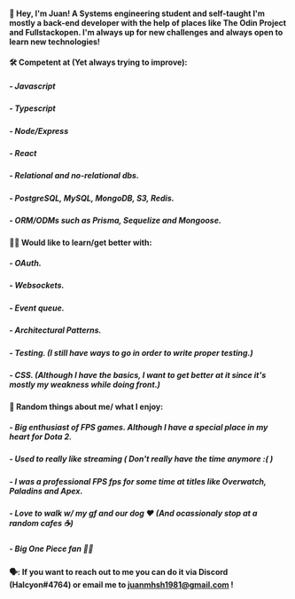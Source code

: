 #### 👋 Hey, I'm Juan! A Systems engineering student and self-taught I'm mostly a back-end developer with the help of places like The Odin Project and Fullstackopen. I'm always up for new challenges and always open to learn new technologies! 


#### :hammer_and_wrench: Competent at (Yet always trying to improve):

##### - Javascript
##### - Typescript
##### - Node/Express
##### - React
##### - Relational and no-relational dbs.
##### - PostgreSQL, MySQL, MongoDB, S3, Redis.
##### - ORM/ODMs such as Prisma, Sequelize and Mongoose.


#### :technologist: Would like to learn/get better with:

##### - OAuth.
##### - Websockets.
##### - Event queue.
##### - Architectural Patterns.
##### - Testing. (I still have ways to go in order to write proper testing.)
##### - CSS. (Although I have the basics, I want to get better at it since it's mostly my weakness while doing front.)


#### :raised_hands: Random things about me/ what I enjoy:

##### - Big enthusiast of FPS games. Although I have a special place in my heart for Dota 2.
##### - Used to really like streaming ( Don't really have the time anymore :( )
##### - I was a professional FPS fps for some time at titles like Overwatch, Paladins and Apex.
##### - Love to walk w/ my gf and our dog :heart: (And ocassionaly stop at a random cafes :coffee:)
##### - Big One Piece fan 🏴‍☠️


#### 🗣️: If you want to reach out to me you can do it via Discord (Halcyon#4764) or email me to juanmhsh1981@gmail.com !
